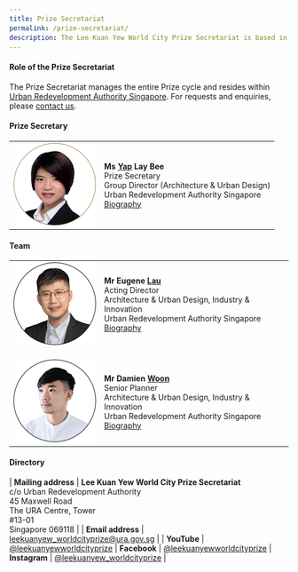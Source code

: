 ```yaml
---
title: Prize Secretariat
permalink: /prize-secretariat/
description: The Lee Kuan Yew World City Prize Secretariat is based in Urban Redevelopment Authority Singapore.
---
```


#### **Role of the Prize Secretariat**

The Prize Secretariat manages the entire Prize cycle and resides within [Urban Redevelopment Authority Singapore](/ura/). For requests and enquiries, please [contact us](/feedback/).

#### **Prize Secretary**

<table style="width: 100%;" border="0" cellpadding="10">
<tbody>
<tr>
<td style="width: 150px;"><img src="/images/secretariat/yap-lay-bee.png" alt="Yap Lay Bee" /><br></td>
<td><strong>Ms <u>Yap</u> Lay Bee</strong><br />Prize Secretary<br />Group Director (Architecture & Urban Design)<br />Urban Redevelopment Authority Singapore<br><a href="/yap-lay-bee/">Biography</a></td>
</tr>
</tbody>
</table>

#### **Team**

<table style="width: 100%;" border="0" cellpadding="10">
<tbody>
<tr>
<td style="width: 150px;"><img src="/images/secretariat/eugene-lau.png" alt="Eugene Lau" /><br></td>
<td><strong>Mr Eugene <u>Lau</u></strong><br />Acting Director <br> Architecture & Urban Design, Industry & Innovation<br />Urban Redevelopment Authority Singapore<br><a href="/eugene-lau/">Biography</a></td>
</tr>
<tr>
<td><br><img src="/images/secretariat/damien-woon.png" alt="Damien Woon" /><br></td>
<td><br><strong>Mr Damien <u>Woon</u></strong><br />Senior Planner<br />Architecture & Urban Design, Industry & Innovation<br />Urban Redevelopment Authority Singapore<br><a href="/damien-woon/">Biography</a></td>
</tr> 
</tbody>
</table>

#### **Directory**

| **Mailing address** | **Lee Kuan Yew World City Prize Secretariat** <br> c/o Urban Redevelopment Authority <br> 45 Maxwell Road <br> The URA Centre, Tower <br> #13-01 <br> Singapore 069118 |
| **Email address** | [leekuanyew_worldcityprize@ura.gov.sg](mailto://leekuanyew_worldcityprize@ura.gov.sg) |
| **YouTube** | [@leekuanyewworldcityprize](https://www.youtube.com/@leekuanyewworldcityprize/)
| **Facebook** | [@leekuanyewworldcityprize](https://www.facebook.com/leekuanyewworldcityprize/)
| **Instagram** | [@leekuanyew_worldcityprize](https://www.instagram.com/leekuanyew_worldcityprize) |
